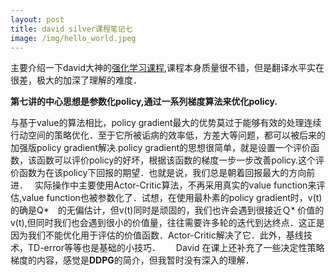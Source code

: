 ```yaml
---
layout: post
title: david silver课程笔记七
image: /img/hello_world.jpeg
---
```


主要介绍一下david大神的[强化学习课程](https://space.bilibili.com/74997410/#/),课程本身质量很不错，但是翻译水平实在很差，极大的加深了理解的难度．　

**第七讲的中心思想是参数化policy,通过一系列梯度算法来优化policy.**  

与基于value的算法相比，policy gradient最大的优势莫过于能够有效的处理连续行动空间的策略优化．至于它所被诟病的效率低，方差大等问题，都可以被后来的加强版policy gradient解决.policy gradient的思想很简单，就是设置一个评价函数，该函数可以评价policy的好坏，根据该函数的梯度一步一步改善policy.这个评价函数为在该policy下回报的期望．也就是说，我们总是朝着回报最大的方向前进．　
实际操作中主要使用Actor-Critic算法，不再采用真实的value function来评估,value function也被参数化了．试想，在使用最朴素的policy gradient时，v(t)的确是Q*　的无偏估计，但v(t)同时是顽固的，我们也许会遇到很接近Ｑ* 价值的v(t),但同时我们也会遇到很小的价值量，往往需要许多轮的迭代到达终点．这正是因为我们不能优化用于评估的价值函数．Actor-Critic解决了它．此外，基线技术，TD-error等等也是基础的小技巧．　　
David 在课上还补充了一些决定性策略梯度的内容，感觉是**DDPG**的简介，但我暂时没有深入的理解．　　
